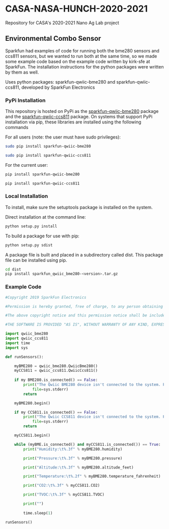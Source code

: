 # CASA-NASA-HUNCH-2020-2021
Repository for CASA's 2020-2021 Nano Ag Lab project

## Environmental Combo Sensor
Sparkfun had examples of code for running both the bme280 sensors and ccs811 sensors, but we wanted to run both at the same time, so we made some example code based on the example code written by kirk-sfe at SparkFun. The installation instructions for the python packages were written by them as well.

Uses python packages: sparkfun-qwiic-bme280 and sparkfun-qwiic-ccs811, developed by SparkFun Electronics

### PyPi Installation
This repository is hosted on PyPi as the [sparkfun-qwiic-bme280](https://pypi.org/project/sparkfun-qwiic-bme280/) package and the [sparkfun-qwiic-ccs811](https://pypi.org/project/sparkfun-qwiic-ccs811/) package. On systems that support PyPi installation via pip, these libraries are installed using the following commands

For all users (note: the user must have sudo privileges):
```sh
sudo pip install sparkfun-qwiic-bme280
```
```sh
sudo pip install sparkfun-qwiic-ccs811
```
For the current user:

```sh
pip install sparkfun-qwiic-bme280
```
```sh
pip install sparkfun-qwiic-ccs811
```

### Local Installation
To install, make sure the setuptools package is installed on the system.

Direct installation at the command line:
```sh
python setup.py install
```

To build a package for use with pip:
```sh
python setup.py sdist
 ```
A package file is built and placed in a subdirectory called dist. This package file can be installed using pip.
```sh
cd dist
pip install sparkfun_qwiic_bme280-<version>.tar.gz
```
### Example Code
```python
#Copyright 2019 SparkFun Electronics

#Permission is hereby granted, free of charge, to any person obtaining a copy of this software and associated documentation files (the "Software"), to deal in the Software without restriction, including without limitation the rights to use, copy, modify, merge, publish, distribute, sublicense, and/or sell copies of the Software, and to permit persons to whom the Software is furnished to do so, subject to the following conditions:

#The above copyright notice and this permission notice shall be included in all copies or substantial portions of the Software.

#THE SOFTWARE IS PROVIDED "AS IS", WITHOUT WARRANTY OF ANY KIND, EXPRESS OR IMPLIED, INCLUDING BUT NOT LIMITED TO THE WARRANTIES OF MERCHANTABILITY, FITNESS FOR A PARTICULAR PURPOSE AND NONINFRINGEMENT. IN NO EVENT SHALL THE AUTHORS OR COPYRIGHT HOLDERS BE LIABLE FOR ANY CLAIM, DAMAGES OR OTHER LIABILITY, WHETHER IN AN ACTION OF CONTRACT, TORT OR OTHERWISE, ARISING FROM, OUT OF OR IN CONNECTION WITH THE SOFTWARE OR THE USE OR OTHER DEALINGS IN THE SOFTWARE.

import qwiic_bme280
import qwiic_ccs811
import time
import sys

def runSensors():

	myBME280 = qwiic_bme280.QwiicBme280()
	myCCS811 = qwiic_ccs811.QwiicCcs811()
	
	if my BME280.is_connected() == False:
		print("The Qwiic BME280 device isn't connected to the system. Please check your connection", \
			file=sys.stderr)
		return

	myBME280.begin()

	if my CCS811.is_connected() == False:
		print("The Qwiic CCS811 device isn't connected to the system. Please check your connection", \
			file=sys.stderr)
		return

	myCCS811.begin()

	while (myBME.is_connected() and myCCS811.is_connected()) == True:
		print("Humidity:\t%.3f" % myBME280.humidity)

		print("Pressure:\t%.3f" % myBME280.pressure)	

		print("Altitude:\t%.3f" % myBME280.altitude_feet)

		print("Temperature:\t%.2f" % myBME280.temperature_fahrenheit)

		print("CO2:\t%.3f" % myCCS811.CO2)

		print("TVOC:\t%.3f" % myCCS811.TVOC)

		print("")
		
		time.sleep(1)

runSensors()
